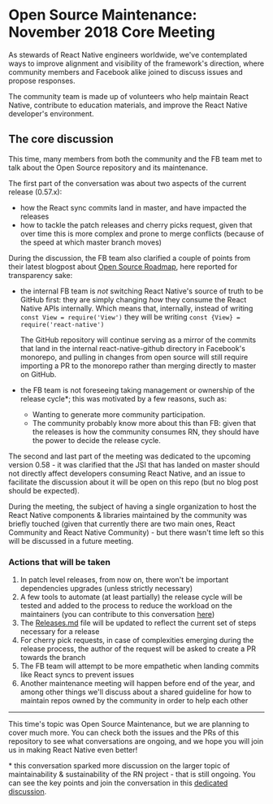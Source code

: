 # Open Source Maintenance: November 2018 Core Meeting

As stewards of React Native engineers worldwide, we've contemplated ways to improve alignment and visibility of the framework's direction, where community members and Facebook alike joined to discuss issues and propose responses.

The community team is made up of volunteers who help maintain React Native, contribute to education materials, and improve the React Native developer's environment.

## The core discussion

This time, many members from both the community and the FB team met to talk about the Open Source repository and its maintenance.

The first part of the conversation was about two aspects of the current release (0.57.x):

- how the React sync commits land in master, and have impacted the releases
- how to tackle the patch releases and cherry picks request, given that over time this is more complex and prone to merge conflicts (because of the speed at which master branch moves)

During the discussion, the FB team also clarified a couple of points from their latest blogpost about [Open Source Roadmap](http://facebook.github.io/react-native/blog/2018/11/01/oss-roadmap), here reported for transparency sake:

- the internal FB team is _not_ switching React Native's source of truth to be GitHub first: they are simply changing _how_ they consume the React Native APIs internally. Which means that, internally, instead of writing `const View = require('View')` they will be writing `const {View} = require('react-native')`

  The GitHub repository will continue serving as a mirror of the commits that land in the internal react-native-github directory in Facebook's monorepo, and pulling in changes from open source will still require importing a PR to the monorepo rather than merging directly to master on GitHub.

- the FB team is not foreseeing taking management or ownership of the release cycle\*; this was motivated by a few reasons, such as:
  - Wanting to generate more community participation.
  - The community probably know more about this than FB: given that the releases is how the community consumes RN, they should have the power to decide the release cycle.

The second and last part of the meeting was dedicated to the upcoming version 0.58 - it was clarified that the JSI that has landed on master should not directly affect developers consuming React Native, and an issue to facilitate the discussion about it will be open on this repo (but no blog post should be expected).

During the meeting, the subject of having a single organization to host the React Native components & libraries maintained by the community was briefly touched (given that currently there are two main ones, React Community and React Native Community) - but there wasn't time left so this will be discussed in a future meeting.

### Actions that will be taken

1. In patch level releases, from now on, there won't be important dependencies upgrades (unless strictly necessary)
2. A few tools to automate (at least partially) the release cycle will be tested and added to the process to reduce the workload on the maintainers (you can contribute to this conversation [here](https://github.com/react-native-community/discussions-and-proposals/issues/53))
3. The [Releases.md](https://github.com/facebook/react-native/blob/master/Releases.md) file will be updated to reflect the current set of steps necessary for a release
4. For cherry pick requests, in case of complexities emerging during the release process, the author of the request will be asked to create a PR towards the branch
5. The FB team will attempt to be more empathetic when landing commits like React syncs to prevent issues
6. Another maintenance meeting will happen before end of the year, and among other things we'll discuss about a shared guideline for how to maintain repos owned by the community in order to help each other

---

This time's topic was Open Source Maintenance, but we are planning to cover much more. You can check both the issues and the PRs of this repository to see what conversations are ongoing, and we hope you will join us in making React Native even better!

\* this conversation sparked more discussion on the larger topic of maintainability & sustainability of the RN project - that is still ongoing. You can see the key points and join the conversation in this [dedicated discussion](https://github.com/react-native-community/discussions-and-proposals/issues/58).
